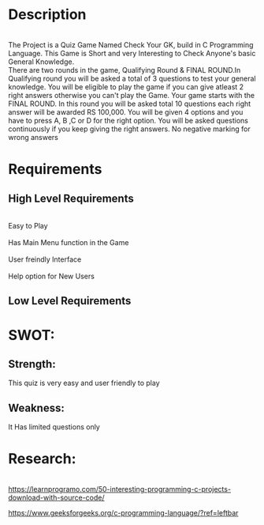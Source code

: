 # Description
<br> The Project is a Quiz Game Named Check Your GK, build in C Programming Language. This Game is Short and very Interesting to Check Anyone's basic General Knowledge. <br/>
There are two rounds in the game, Qualifying Round & FINAL ROUND.In Qualifying round you will be asked a total of 3 questions to test your general knowledge. You will be eligible to play the game if you can give atleast 2 right answers otherwise you can't play the Game. Your game starts with the FINAL ROUND. In this round you will be asked total 10 questions each right answer will be awarded RS 100,000. You will be given 4 options and you have to press A, B ,C or D for the right option. You will be asked questions continuously if you keep giving the right answers. No negative marking for wrong answers

# Requirements

## High Level Requirements
<br>Easy to Play<br/>
<br>Has Main Menu function in the Game<br/> 
<br>User freindly Interface<br/>
<br>Help option for New Users<br/>

## Low Level Requirements



# SWOT:
## Strength:
This quiz is very easy and user friendly to play

## Weakness:
It Has limited questions only

# Research:
<br> https://learnprogramo.com/50-interesting-programming-c-projects-download-with-source-code/ <br/>

https://www.geeksforgeeks.org/c-programming-language/?ref=leftbar



